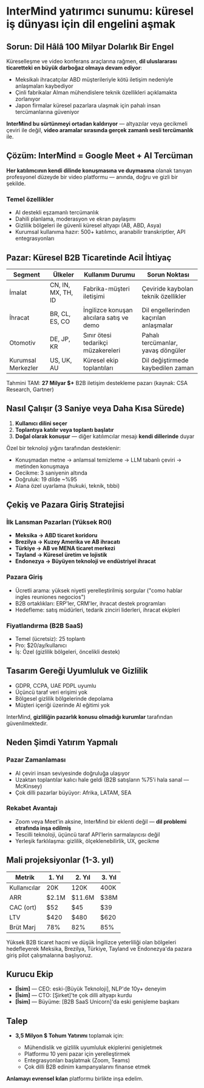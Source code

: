# InterMind yatırımcı sunumu: küresel iş dünyası için dil engelini aşmak <Badge type="warning" text="draft" />

## Sorun: Dil Hâlâ 100 Milyar Dolarlık Bir Engel

Küreselleşme ve video konferans araçlarına rağmen, **dil uluslararası ticaretteki en büyük darboğaz olmaya devam ediyor**:

- Meksikalı ihracatçılar ABD müşterileriyle kötü iletişim nedeniyle anlaşmaları kaybediyor
- Çinli fabrikalar Alman mühendislere teknik özellikleri açıklamakta zorlanıyor
- Japon firmalar küresel pazarlara ulaşmak için pahalı insan tercümanlarına güveniyor

**InterMind bu sürtünmeyi ortadan kaldırıyor** — altyazılar veya gecikmeli çeviri ile değil, **video aramalar sırasında gerçek zamanlı sesli tercümanlık** ile.

## Çözüm: InterMind = Google Meet + AI Tercüman

**Her katılımcının kendi dilinde konuşmasına ve duymasına** olanak tanıyan profesyonel düzeyde bir video platformu — anında, doğru ve gizli bir şekilde.

### Temel özellikler

- AI destekli eşzamanlı tercümanlık
- Dahili planlama, moderasyon ve ekran paylaşımı
- Gizlilik bölgeleri ile güvenli küresel altyapı (AB, ABD, Asya)
- Kurumsal kullanıma hazır: 500+ katılımcı, aranabilir transkriptler, API entegrasyonları

## Pazar: Küresel B2B Ticaretinde Acil İhtiyaç

| Segment        | Ülkeler            | Kullanım Durumu                          | Sorun Noktası                       |
| -------------- | ------------------ | ---------------------------------------- | ----------------------------------- |
| İmalat         | CN, IN, MX, TH, ID | Fabrika-müşteri iletişimi               | Çeviride kaybolan teknik özellikler |
| İhracat        | BR, CL, ES, CO     | İngilizce konuşan alıcılara satış ve demo| Dil engellerinden kaçırılan anlaşmalar |
| Otomotiv       | DE, JP, KR         | Sınır ötesi tedarikçi müzakereleri       | Pahalı tercümanlar, yavaş döngüler  |
| Kurumsal Merkezler | US, UK, AU     | Küresel ekip toplantıları                | Dil değiştirmede kaybedilen zaman   |

Tahmini TAM: **27 Milyar $+** B2B iletişim destekleme pazarı (kaynak: CSA Research, Gartner)

## Nasıl Çalışır (3 Saniye veya Daha Kısa Sürede)

1. **Kullanıcı dilini seçer**
2. **Toplantıya katılır veya toplantı başlatır**
3. **Doğal olarak konuşur** — diğer katılımcılar mesajı **kendi dillerinde** duyar

Özel bir teknoloji yığını tarafından desteklenir:

- Konuşmadan metne → anlamsal temizleme → LLM tabanlı çeviri → metinden konuşmaya
- Gecikme: 3 saniyenin altında
- Doğruluk: 19 dilde \~%95
- Alana özel uyarlama (hukuki, teknik, tıbbi)

## Çekiş ve Pazara Giriş Stratejisi

### İlk Lansman Pazarları (Yüksek ROI)

- **Meksika → ABD ticaret koridoru**
- **Brezilya → Kuzey Amerika ve AB ihracatı**
- **Türkiye → AB ve MENA ticaret merkezi**
- **Tayland → Küresel üretim ve lojistik**
- **Endonezya → Büyüyen teknoloji ve endüstriyel ihracat**

### Pazara Giriş

- Ücretli arama: yüksek niyetli yerelleştirilmiş sorgular ("como hablar ingles reuniones negocios")
- B2B ortaklıkları: ERP'ler, CRM'ler, ihracat destek programları
- Hedefleme: satış müdürleri, tedarik zinciri liderleri, ihracat ekipleri

### Fiyatlandırma (B2B SaaS)

- Temel (ücretsiz): 25 toplantı
- Pro: \$20/ay/kullanıcı
- İş: Özel (gizlilik bölgeleri, öncelikli destek)

## Tasarım Gereği Uyumluluk ve Gizlilik

- GDPR, CCPA, UAE PDPL uyumlu
- Üçüncü taraf veri erişimi yok
- Bölgesel gizlilik bölgelerinde depolama
- Müşteri içeriği üzerinde AI eğitimi yok

InterMind, **gizliliğin pazarlık konusu olmadığı kurumlar** tarafından güvenilmektedir.

## Neden Şimdi Yatırım Yapmalı

### Pazar Zamanlaması

- AI çeviri insan seviyesinde doğruluğa ulaşıyor
- Uzaktan toplantılar kalıcı hale geldi (B2B satışların %75'i hala sanal — McKinsey)
- Çok dilli pazarlar büyüyor: Afrika, LATAM, SEA

### Rekabet Avantajı

- Zoom veya Meet'in aksine, InterMind bir eklenti değil — **dil problemi etrafında inşa edilmiş**
- Tescilli teknoloji, üçüncü taraf API'lerin sarmalayıcısı değil
- Yerleşik farklılaşma: gizlilik, ölçeklenebilirlik, UX, gecikme

## Mali projeksiyonlar (1-3. yıl)

| Metrik       | 1. Yıl | 2. Yıl  | 3. Yıl |
| ------------ | ------ | ------- | ------ |
| Kullanıcılar | 20K    | 120K    | 400K   |
| ARR          | \$2.1M | \$11.6M | \$38M  |
| CAC (ort)    | \$52   | \$45    | \$39   |
| LTV          | \$420  | \$480   | \$620  |
| Brüt Marj    | 78%    | 82%     | 85%    |

Yüksek B2B ticaret hacmi ve düşük İngilizce yeterliliği olan bölgeleri hedefleyerek Meksika, Brezilya, Türkiye, Tayland ve Endonezya'da pazara giriş pilot çalışmalarına başlıyoruz.

## Kurucu Ekip

- **\[İsim]** — CEO: eski-\[Büyük Teknoloji], NLP'de 10y+ deneyim
- **\[İsim]** — CTO: \[Şirket]'te çok dilli altyapı kurdu
- **\[İsim]** — Büyüme: \[B2B SaaS Unicorn]'da eski genişleme başkanı

## Talep

- **3,5 Milyon $ Tohum Yatırımı** toplamak için:

  - Mühendislik ve gizlilik uyumluluk ekiplerini genişletmek
  - Platformu 10 yeni pazar için yerelleştirmek
  - Entegrasyonları başlatmak (Zoom, Teams)
  - Çok dilli B2B edinim kampanyalarını finanse etmek

**Anlamayı evrensel kılan** platformu birlikte inşa edelim.